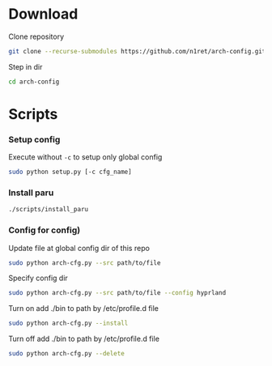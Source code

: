 # Download

Clone repository
```sh
git clone --recurse-submodules https://github.com/n1ret/arch-config.git
```

Step in dir
```sh
cd arch-config
```

# Scripts

### Setup config
Execute without `-c` to setup only global config

```sh
sudo python setup.py [-c cfg_name]
```

### Install paru
```sh
./scripts/install_paru
```

### Config for config)

Update file at global config dir of this repo
```sh
sudo python arch-cfg.py --src path/to/file
```

Specify config dir
```sh
sudo python arch-cfg.py --src path/to/file --config hyprland
```

Turn on add ./bin to path by /etc/profile.d file
```sh
sudo python arch-cfg.py --install
```

Turn off add ./bin to path by /etc/profile.d file
```sh
sudo python arch-cfg.py --delete
```
